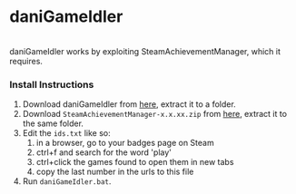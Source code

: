 <span align="center"><h1>daniGameIdler</h1></span>   
daniGameIdler works by exploiting SteamAchievementManager, which it requires. 

### Install Instructions
1. Download daniGameIdler from [here](https://github.com/daniel-barbu/daniGameIdler/archive/master.zip), extract it to a folder. 
2. Download `SteamAchievementManager-x.x.xx.zip` from [here](https://github.com/gibbed/SteamAchievementManager/releases), extract it to the same folder.
3. Edit the `ids.txt` like so:
	 1. in a browser, go to your badges page on Steam
	 2. ctrl+f and search for the word 'play'
	 3. ctrl+click the games found to open them in new tabs
	 4. copy the last number in the urls to this file
4. Run `daniGameIdler.bat`.
